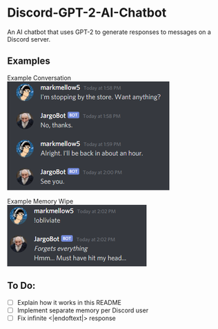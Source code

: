 # Discord-GPT-2-AI-Chatbot
An AI chatbot that uses GPT-2 to generate responses to messages on a Discord server.

## Examples
Example Conversation  
![Example Conversation](example_conversation.png)  

Example Memory Wipe  
![Example Memory Wipe](example_obliviate.png)

## To Do:
- [ ] Explain how it works in this README
- [ ] Implement separate memory per Discord user
- [ ] Fix infinite <|endoftext|> response 
